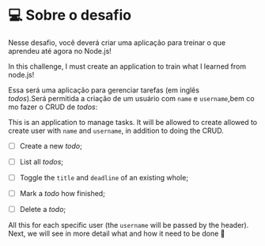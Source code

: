 # 💻 Sobre o desafio

Nesse desafio, você deverá criar uma aplicação para treinar o que aprendeu até agora no Node.js!

In this challenge, I must create an application to train what I learned from node.js!

Essa será uma aplicação para gerenciar tarefas (em inglês *todos*).Será permitida a criação de um usuário com `name` e `username`,bem como fazer o CRUD de *todos*:

This is an application to manage tasks. It will be allowed to create allowed to create user with `name` and `username`, in addition to doing the CRUD.

- [ ] Create a new *todo*; </br>
- [ ] List all *todos*; </br>
- [ ] Toggle the `title` and `deadline` of an existing whole; </br>
- [ ] Mark a *todo* how finished; </br>
- [ ] Delete a *todo*; </br>


All this for each specific user (the `username` will be passed by the header). Next, we will see in more detail what and how it need to be done 🚀